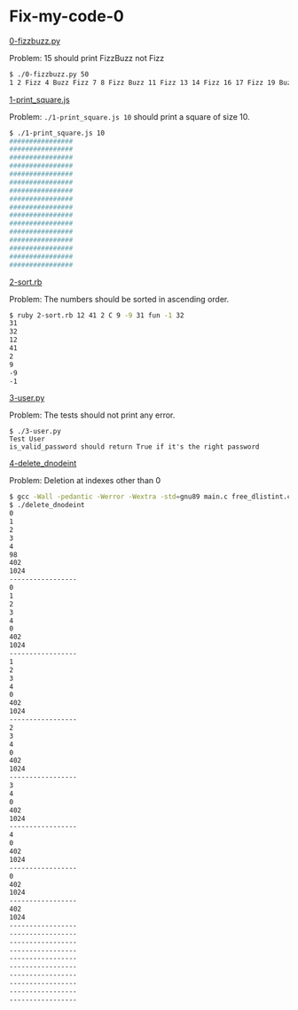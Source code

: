 # Fix-my-code-0

[0-fizzbuzz.py](./0-fizzbuzz.py)

Problem: 15 should print FizzBuzz not Fizz

```bash
$ ./0-fizzbuzz.py 50
1 2 Fizz 4 Buzz Fizz 7 8 Fizz Buzz 11 Fizz 13 14 Fizz 16 17 Fizz 19 Buzz Fizz 22 23 Fizz Buzz 26 Fizz 28 29 Fizz 31 32 Fizz 34 Buzz Fizz 37 38 Fizz Buzz 41 Fizz 43 44 Fizz 46 47 Fizz 49 Buzz
```

[1-print_square.js](./1-print_square.js)

Problem: `./1-print_square.js 10` should print a square of size 10.

```bash
$ ./1-print_square.js 10
################
################
################
################
################
################
################
################
################
################
################
################
################
################
################
################
```

[2-sort.rb](./2-sort.rb)

Problem: The numbers should be sorted in ascending order.

```bash
$ ruby 2-sort.rb 12 41 2 C 9 -9 31 fun -1 32
31
32
12
41
2
9
-9
-1
```

[3-user.py](./3-user.py)

Problem: The tests should not print any error.

```
$ ./3-user.py 
Test User
is_valid_password should return True if it's the right password
```

[4-delete_dnodeint](./4-delete_dnodeint)

Problem: Deletion at indexes other than 0

```bash
$ gcc -Wall -pedantic -Werror -Wextra -std=gnu89 main.c free_dlistint.c print_dlistint.c add_dnodeint_end.c delete_dnodeint_at_index.c -o delete_dnodeint
$ ./delete_dnodeint 
0
1
2
3
4
98
402
1024
-----------------
0
1
2
3
4
0
402
1024
-----------------
1
2
3
4
0
402
1024
-----------------
2
3
4
0
402
1024
-----------------
3
4
0
402
1024
-----------------
4
0
402
1024
-----------------
0
402
1024
-----------------
402
1024
-----------------
-----------------
-----------------
-----------------
-----------------
-----------------
-----------------
-----------------
-----------------
-----------------
```
